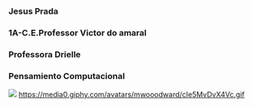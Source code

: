### Jesus Prada
### 1A-C.E.Professor Victor do amaral
### Professora Drielle
### Pensamiento Computacional
<a href="https://github.com/IAmNotAGamer/IAmNotAGamer/blob/main/README.md"></a><img src="https://media0.giphy.com/avatars/mwooodward/cIe5MvDvX4Vc.gif."></img>
https://media0.giphy.com/avatars/mwooodward/cIe5MvDvX4Vc.gif

